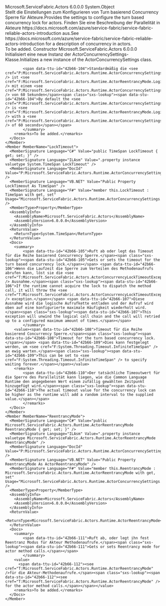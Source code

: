 <Type Name="ActorConcurrencySettings" FullName="Microsoft.ServiceFabric.Actors.Runtime.ActorConcurrencySettings">
  <TypeSignature Language="C#" Value="public sealed class ActorConcurrencySettings" />
  <TypeSignature Language="ILAsm" Value=".class public auto ansi sealed beforefieldinit ActorConcurrencySettings extends System.Object" />
  <TypeSignature Language="DocId" Value="T:Microsoft.ServiceFabric.Actors.Runtime.ActorConcurrencySettings" />
  <TypeSignature Language="VB.NET" Value="Public NotInheritable Class ActorConcurrencySettings" />
  <TypeSignature Language="F#" Value="type ActorConcurrencySettings = class" />
  <AssemblyInfo>
    <AssemblyName>Microsoft.ServiceFabric.Actors</AssemblyName>
    <AssemblyVersion>6.0.0.0</AssemblyVersion>
  </AssemblyInfo>
  <Base>
    <BaseTypeName>System.Object</BaseTypeName>
  </Base>
  <Interfaces />
  <Docs>
    <summary>
            <span data-ttu-id="42b66-101">Stellt die Einstellungen zum Konfigurieren von Turn basierend Concurrency Sperre für Akteure.</span><span class="sxs-lookup"><span data-stu-id="42b66-101">Provides the settings to configure the turn based concurrency lock for actors.</span></span> <span data-ttu-id="42b66-102">Finden Sie eine Beschreibung der Parallelität in Akteure https://docs.microsoft.com/azure/service-fabric/service-fabric-reliable-actors-introduction aus.</span><span class="sxs-lookup"><span data-stu-id="42b66-102">See https://docs.microsoft.com/azure/service-fabric/service-fabric-reliable-actors-introduction for a description of concurrency in actors.</span></span>
            </summary>
    <remarks>To be added.</remarks>
  </Docs>
  <Members>
    <Member MemberName=".ctor">
      <MemberSignature Language="C#" Value="public ActorConcurrencySettings ();" />
      <MemberSignature Language="ILAsm" Value=".method public hidebysig specialname rtspecialname instance void .ctor() cil managed" />
      <MemberSignature Language="DocId" Value="M:Microsoft.ServiceFabric.Actors.Runtime.ActorConcurrencySettings.#ctor" />
      <MemberSignature Language="VB.NET" Value="Public Sub New ()" />
      <MemberType>Constructor</MemberType>
      <AssemblyInfo>
        <AssemblyName>Microsoft.ServiceFabric.Actors</AssemblyName>
        <AssemblyVersion>6.0.0.0</AssemblyVersion>
      </AssemblyInfo>
      <Parameters />
      <Docs>
        <summary>
            <span data-ttu-id="42b66-103">Initialisiert eine neue Instanz der ActorConcurrencySettings-Klasse.</span><span class="sxs-lookup"><span data-stu-id="42b66-103">Initializes a new instance of the ActorConcurrencySettings class.</span></span>
            
            <span data-ttu-id="42b66-104">Standardmäßig die <see cref="P:Microsoft.ServiceFabric.Actors.Runtime.ActorConcurrencySettings.ReentrancyMode" /> ist <see cref="F:Microsoft.ServiceFabric.Actors.Runtime.ActorReentrancyMode.LogicalCallContext" /> mit einem <see cref="P:Microsoft.ServiceFabric.Actors.Runtime.ActorConcurrencySettings.LockTimeout" /> von 60 Sekunden</span><span class="sxs-lookup"><span data-stu-id="42b66-104">By default the <see cref="P:Microsoft.ServiceFabric.Actors.Runtime.ActorConcurrencySettings.ReentrancyMode" /> is <see cref="F:Microsoft.ServiceFabric.Actors.Runtime.ActorReentrancyMode.LogicalCallContext" /> with a <see cref="P:Microsoft.ServiceFabric.Actors.Runtime.ActorConcurrencySettings.LockTimeout" /> of 60 seconds</span></span>
            </summary>
        <remarks>To be added.</remarks>
      </Docs>
    </Member>
    <Member MemberName="LockTimeout">
      <MemberSignature Language="C#" Value="public TimeSpan LockTimeout { get; set; }" />
      <MemberSignature Language="ILAsm" Value=".property instance valuetype System.TimeSpan LockTimeout" />
      <MemberSignature Language="DocId" Value="P:Microsoft.ServiceFabric.Actors.Runtime.ActorConcurrencySettings.LockTimeout" />
      <MemberSignature Language="VB.NET" Value="Public Property LockTimeout As TimeSpan" />
      <MemberSignature Language="F#" Value="member this.LockTimeout : TimeSpan with get, set" Usage="Microsoft.ServiceFabric.Actors.Runtime.ActorConcurrencySettings.LockTimeout" />
      <MemberType>Property</MemberType>
      <AssemblyInfo>
        <AssemblyName>Microsoft.ServiceFabric.Actors</AssemblyName>
        <AssemblyVersion>6.0.0.0</AssemblyVersion>
      </AssemblyInfo>
      <ReturnValue>
        <ReturnType>System.TimeSpan</ReturnType>
      </ReturnValue>
      <Docs>
        <summary>
            <span data-ttu-id="42b66-105">Ruft ab oder legt das Timeout für die Reihe basierend Concurrency Sperre.</span><span class="sxs-lookup"><span data-stu-id="42b66-105">Gets or sets the timeout for the turn based concurrency lock.</span></span> <span data-ttu-id="42b66-106">Wenn die Laufzeit die Sperre zum Verteilen des Methodenaufrufs abrufen kann, löst sie die <see cref="T:Microsoft.ServiceFabric.Actors.ActorConcurrencyLockTimeoutException" /> Ausnahme.</span><span class="sxs-lookup"><span data-stu-id="42b66-106">If the runtime cannot acquire the lock to dispatch the method call, it will throw the <see cref="T:Microsoft.ServiceFabric.Actors.ActorConcurrencyLockTimeoutException" /> exception.</span></span> <span data-ttu-id="42b66-107">Diese Ausnahme wird die logische Aufrufkette entladen und der Aufruf wird oben auf eine konfigurierte maximale Häufigkeit wiederholt wird.</span><span class="sxs-lookup"><span data-stu-id="42b66-107">This exception will unwind the logical call chain and the call will retried up to a configured maximum amount of times.</span></span>
            </summary>
        <value><span data-ttu-id="42b66-108">Timeout für die Reihe basierend Concurrency Sperre.</span><span class="sxs-lookup"><span data-stu-id="42b66-108">Timeout for the turn based concurrency lock.</span></span> <span data-ttu-id="42b66-109">Dies kann festgelegt werden, um <see cref="F:System.Threading.Timeout.InfiniteTimeSpan" /> an ewig warten.</span><span class="sxs-lookup"><span data-stu-id="42b66-109">This can be set to <see cref="F:System.Threading.Timeout.InfiniteTimeSpan" /> to specify waiting forever.</span></span></value>
        <remarks>
            <span data-ttu-id="42b66-110">Der tatsächliche Timeoutwert für die Sperre des Parallelität kann liegen, wie die Common Language Runtime den angegebenen Wert einem zufällig gewählten Zeitpunkt hinzugefügt wird.</span><span class="sxs-lookup"><span data-stu-id="42b66-110">The actual timeout value for the concurrency lock can be higher as the runtime will add a random interval to the supplied value.</span></span>
            </remarks>
      </Docs>
    </Member>
    <Member MemberName="ReentrancyMode">
      <MemberSignature Language="C#" Value="public Microsoft.ServiceFabric.Actors.Runtime.ActorReentrancyMode ReentrancyMode { get; set; }" />
      <MemberSignature Language="ILAsm" Value=".property instance valuetype Microsoft.ServiceFabric.Actors.Runtime.ActorReentrancyMode ReentrancyMode" />
      <MemberSignature Language="DocId" Value="P:Microsoft.ServiceFabric.Actors.Runtime.ActorConcurrencySettings.ReentrancyMode" />
      <MemberSignature Language="VB.NET" Value="Public Property ReentrancyMode As ActorReentrancyMode" />
      <MemberSignature Language="F#" Value="member this.ReentrancyMode : Microsoft.ServiceFabric.Actors.Runtime.ActorReentrancyMode with get, set" Usage="Microsoft.ServiceFabric.Actors.Runtime.ActorConcurrencySettings.ReentrancyMode" />
      <MemberType>Property</MemberType>
      <AssemblyInfo>
        <AssemblyName>Microsoft.ServiceFabric.Actors</AssemblyName>
        <AssemblyVersion>6.0.0.0</AssemblyVersion>
      </AssemblyInfo>
      <ReturnValue>
        <ReturnType>Microsoft.ServiceFabric.Actors.Runtime.ActorReentrancyMode</ReturnType>
      </ReturnValue>
      <Docs>
        <summary>
            <span data-ttu-id="42b66-111">Ruft ab, oder legt ihn fest Reentranz Modus für Akteur Methodenaufrufe.</span><span class="sxs-lookup"><span data-stu-id="42b66-111">Gets or sets Reentrancy mode for actor method calls.</span></span>
            </summary>
        <value>
          <span data-ttu-id="42b66-112"><see cref="T:Microsoft.ServiceFabric.Actors.Runtime.ActorReentrancyMode" />für die Akteur-Methodenaufrufe.</span><span class="sxs-lookup"><span data-stu-id="42b66-112"><see cref="T:Microsoft.ServiceFabric.Actors.Runtime.ActorReentrancyMode" /> for the actor method calls.</span></span></value>
        <remarks>To be added.</remarks>
      </Docs>
    </Member>
  </Members>
</Type>